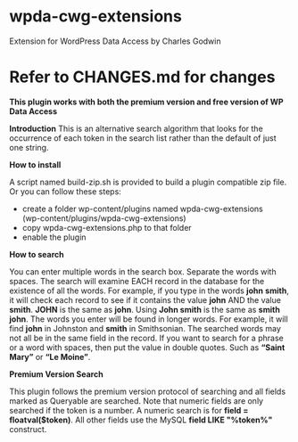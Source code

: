 # wpda-cwg-extensions
Extension for WordPress Data Access by Charles Godwin

Refer to CHANGES.md for changes
=======

__This plugin works with both the premium version and free version of WP Data Access__

__Introduction__
This is an alternative search algorithm that looks for the occurrence of each token in the search list rather than the default of just one string. 

__How to install__

A script named build-zip.sh is provided to build a plugin compatible zip file. Or you can follow these steps:

* create a folder wp-content/plugins named wpda-cwg-extensions  
 (wp-content/plugins/wpda-cwg-extensions)
* copy wpda-cwg-extensions.php to that folder
* enable the plugin

__How to search__

You can enter multiple words in the search box. Separate the words with spaces. The search will examine EACH record in the database for the existence of all the words. For example, if you type in the words __john__ __smith__, it will check each record to see if it contains the value __john__ AND the value __smith__. __JOHN__ is the same as __john__. Using __John smith__ is the same as __smith john__. The words you enter will be found in longer words. For example, it will find __john__ in Johnston and __smith__ in Smithsonian. The searched words may not all be in the same field in the record. If you want to search for a phrase or a word with spaces, then put the value in double quotes. Such as __“Saint Mary”__ 
or __“Le Moine”__.

__Premium Version Search__  

This plugin follows the premium version protocol of searching and all fields marked as Queryable are searched. Note that numeric fields are only searched  if the token is a number. A numeric search is for __field = floatval($token)__. All other fields use the MySQL __field LIKE "%token%"__ construct.
